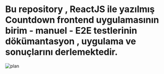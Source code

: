 # Bu repository , ReactJS ile yazılmış Countdown frontend uygulamasının birim - manuel - E2E testlerinin dökümantasyon , uygulama ve sonuçlarını derlemektedir.
![plan](https://github.com/melihtunc-qa/Countdown_Test/assets/115929641/a4a76e75-947b-4c3b-a54a-8a9ceaa24829)

